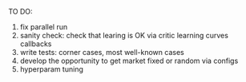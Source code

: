 TO DO: 
1) fix parallel run
1) sanity check: check that learing is OK via critic learning curves callbacks
1) write tests: corner cases, most well-known cases
1) develop the opportunity to get market fixed or random via configs
1) hyperparam tuning